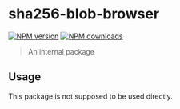 # sha256-blob-browser

[![NPM version](https://img.shields.io/npm/v/@aws-sdk/hash-blob-browser/beta.svg)](https://www.npmjs.com/package/@aws-sdk/hash-blob-browser)
[![NPM downloads](https://img.shields.io/npm/dm/@aws-sdk/hash-blob-browser.svg)](https://www.npmjs.com/package/@aws-sdk/hash-blob-browser)

> An internal package

## Usage

This package is not supposed to be used directly.
